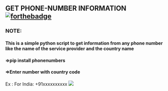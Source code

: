 ## GET PHONE-NUMBER INFORMATION [![forthebadge](https://forthebadge.com/images/badges/made-with-python.svg)](https://forthebadge.com)
### NOTE:
#### This is a simple python script to get information from any phone number like the name of the service provider and the country name
#### =>pip install phonenumbers
#### =>Enter number with country code
Ex : For India: +91xxxxxxxxxx
![](https://raw.githubusercontent.com/rohitrkx/Phone-info-using-python/master/Phone-out.png)
